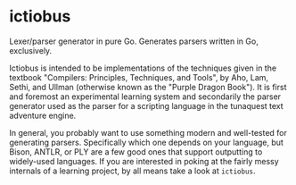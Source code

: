 # ictiobus
Lexer/parser generator in pure Go. Generates parsers written in Go, exclusively.

Ictiobus is intended to be implementations of the techniques given in the
textbook "Compilers: Principles, Techniques, and Tools", by Aho, Lam, Sethi, and
Ullman (otherwise known as the "Purple Dragon Book"). It is first and foremost
an experimental learning system and secondarily the parser generator used as the
parser for a scripting language in the tunaquest text adventure engine.

In general, you probably want to use something modern and well-tested for
generating parsers. Specifically which one depends on your language, but Bison,
ANTLR, or PLY are a few good ones that support outputting to widely-used
languages. If you are interested in poking at the fairly messy internals of a
learning project, by all means take a look at `ictiobus`.
